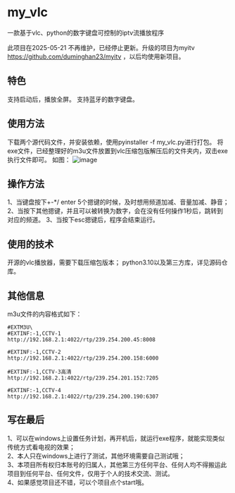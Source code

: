 # my_vlc
一款基于vlc、python的数字键盘可控制的iptv流播放程序    

此项目在2025-05-21 不再维护，已经停止更新。升级的项目为myitv   https://github.com/duminghan23/myitv ，以后均使用新项目。  

## 特色
支持启动后，播放全屏。
支持蓝牙的数字键盘。


## 使用方法
下载两个源代码文件，并安装依赖，使用pyinstaller -f my_vlc.py进行打包。
将exe文件，已经整理好的m3u文件放置到vlc压缩包版解压后的文件夹内，双击exe执行文件即可。
如图：
![image](https://github.com/user-attachments/assets/de3d8ea8-0860-41d1-97f1-f7f38b9ec271)

## 操作方法
1、当键盘按下+-*/ enter 5个摁键的时候，及时想用频道加减、音量加减、静音；
2、当按下其他摁键，并且可以被转换为数字，会在没有任何操作1秒后，跳转到对应的频道。
3、当按下esc摁键后，程序会结束运行。

## 使用的技术
开源的vlc播放器，需要下载压缩包版本；
python3.10以及第三方库，详见源码仓库。


## 其他信息
m3u文件的内容格式如下：
```
#EXTM3U\
#EXTINF:-1,CCTV-1
http://192.168.2.1:4022/rtp/239.254.200.45:8008

#EXTINF:-1,CCTV-2
http://192.168.2.1:4022/rtp/239.254.200.158:6000

#EXTINF:-1,CCTV-3高清
http://192.168.2.1:4022/rtp/239.254.201.152:7205

#EXTINF:-1,CCTV-4
http://192.168.2.1:4022/rtp/239.254.200.190:6307

```

## 写在最后
1、可以在windows上设置任务计划，再开机后，就运行exe程序，就能实现类似传统方式看电视的效果；  
2、本人只在windows上进行了测试，其他环境需要自己测试哦；  
3、本项目所有权归本账号的归属人，其他第三方任何平台、任何人均不得搬运此项目到任何平台、任何文件，仅用于个人的技术交流、测试。  
4、如果感觉项目还不错，可以个项目点个start哦。
